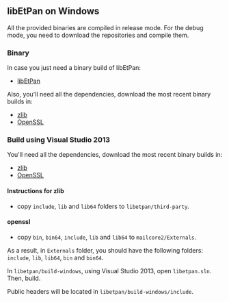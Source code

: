 ## libEtPan on Windows ##

All the provided binaries are compiled in release mode.
For the debug mode, you need to download the repositories and compile them.

### Binary ###

In case you just need a binary build of libEtPan:
- [libEtPan](http://d.etpan.org/mailcore2-deps/libetpan-win32/)

Also, you'll need all the dependencies, download the most recent binary builds in:

- [zlib](http://d.etpan.org/mailcore2-deps/zlib-win32/)
- [OpenSSL](http://d.etpan.org/mailcore2-deps/misc-win32/)

### Build using Visual Studio 2013 ###

You'll need all the dependencies, download the most recent binary builds in:

- [zlib](http://d.etpan.org/mailcore2-deps/zlib-win32/)
- [OpenSSL](http://d.etpan.org/mailcore2-deps/misc-win32/)

#### Instructions for zlib ####

- copy `include`, `lib` and `lib64` folders to `libetpan/third-party`.

#### openssl ####

- copy `bin`, `bin64`, `include`, `lib` and `lib64` to `mailcore2/Externals`.

As a result, in `Externals` folder, you should have the following folders: `include`, `lib`, `lib64`, `bin` and `bin64`.

In `libetpan/build-windows`, using Visual Studio 2013, open `libetpan.sln`.
Then, build.

Public headers will be located in `libetpan/build-windows/include`.
